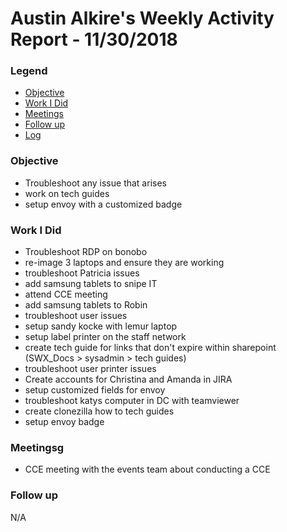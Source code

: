 # Austin Alkire's Weekly Activity Report - 11/30/2018
### Legend
 - [Objective](#objective)
 - [Work I Did](#work-i-did)
 - [Meetings](#meetings)
 - [Follow up](#follow-up)
 - [Log](#log)

### Objective
- Troubleshoot any issue that arises
- work on tech guides
- setup envoy with a customized badge

### Work I Did
- Troubleshoot RDP on bonobo
- re-image 3 laptops and ensure they are working
- troubleshoot Patricia issues
- add samsung tablets to snipe IT
- attend CCE meeting
- add samsung tablets to Robin
- troubleshoot user issues
- setup sandy kocke with lemur laptop
- setup label printer on the staff network
- create tech guide for links that don't expire within sharepoint (SWX_Docs > sysadmin > tech guides)
- troubleshoot user printer issues
- Create accounts for Christina and Amanda in JIRA
- setup customized fields for envoy
- troubleshoot katys computer in DC with teamviewer
- create clonezilla how to tech guides
- setup envoy badge


### Meetingsg
- CCE meeting with the events team about conducting a CCE

### Follow up
N/A
